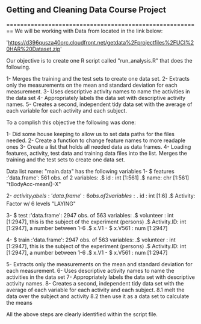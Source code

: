 ## Getting and Cleaning Data Course Project
========================================================
We will be working with Data from located in the link below:

'https://d396qusza40orc.cloudfront.net/getdata%2Fprojectfiles%2FUCI%20HAR%20Dataset.zip'

 Our objective is to create one R script called "run_analysis.R" that does the following. 

1- Merges the training and the test sets to create one data set.
2- Extracts only the measurements on the mean and standard deviation for each measurement. 
3- Uses descriptive activity names to name the activities in the data set
4- Appropriately labels the data set with descriptive activity names. 
5- Creates a second, independent tidy data set with the average of each variable for each activity and each subject. 

To a complish this objective the following was done:

1- Did some house keeping to allow us to set data paths for the files needed.
2- Create a function to change feature names to more readaple ones
3- Create a list that holds all needed data as data frames. 
4- Loading features, activity, test data and training data files into the list.
 Merges the training and the test sets to create one data set.

  Data list name:  "main.data" has the following variables
  1- $ features       :'data.frame':  561 obs. of  2 variables: 
    .$ id  : int [1:561]
    .$ name: chr [1:561] "tBodyAcc-mean()-X"
    
  2- $activity_labels:'data.frame':  6 obs. of  2 variables:
    .$ id      : int [1:6]
    .$ Activity: Factor w/ 6 levels "LAYING"
    
  3- $ test           :'data.frame':  2947 obs. of  563 variables:
    .$ volunteer  : int [1:2947], this is the subject of the experiment (persons)
    .$ Activity.ID: int [1:2947], a number between 1-6
    .$ x.V1 - $ x.V561      : num [1:2947] 
  
  4- $ train         :'data.frame':  2947 obs. of  563 variables:
    .$ volunteer  : int [1:2947], this is the subject of the experiment (persons)
    .$ Activity.ID: int [1:2947], a number between 1-6
    .$ x.V1 - $ x.V561      : num [1:2947] 

5- Extracts only the measurements on the mean and standard deviation for each measurement.
6- Uses descriptive activity names to name the activities in the data set
7- Appropriately labels the data set with descriptive activity names.
8- Creates a second, independent tidy data set with the average of each variable for each activity and each subject.
  8.1 melt the data over the subject and activity
  8.2 then use it as a data set to calculate the means

All the above steps are clearly identified within the script file.
  
    

